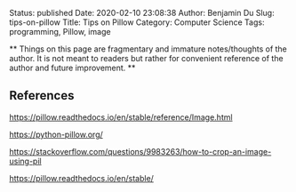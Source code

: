 Status: published
Date: 2020-02-10 23:08:38
Author: Benjamin Du
Slug: tips-on-pillow
Title: Tips on Pillow
Category: Computer Science
Tags: programming, Pillow, image

**
Things on this page are fragmentary and immature notes/thoughts of the author.
It is not meant to readers but rather for convenient reference of the author and future improvement.
**


## References

https://pillow.readthedocs.io/en/stable/reference/Image.html

https://python-pillow.org/

https://stackoverflow.com/questions/9983263/how-to-crop-an-image-using-pil

https://pillow.readthedocs.io/en/stable/